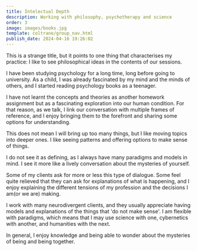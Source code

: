 ```yaml
---
title: Intelectual Depth
description: Working with philosophy, psychotherapy and science
order: 3
image: images/books.jpg
template: coltrane/group_nav.html
publish_date: 2024-04-16 19:26:02
---
```

This is a strange title, but it points to one thing that characterises my practice: I like to see philosophical ideas in the contents of our sessions.

I have been studying psychology for a long time, long before going to university. As a child, I was already fascinated by my mind and the minds of others, and I started reading psychology books as a teenager. 

I have not learnt the concepts and theories as another homework assignment but as a fascinating exploration into our human condition. For that reason, as we talk, I link our conversation with multiple frames of reference, and I enjoy bringing them to the forefront and sharing some options for understanding. 

This does not mean I will bring up too many things, but I like moving topics into deeper ones. I like seeing patterns and offering options to make sense of things. 

I do not see it as defining, as I always have many paradigms and models in mind. I see it more like a lively conversation about the mysteries of yourself.

Some of my clients ask for more or less this type of dialogue. Some feel quite relieved that they can ask for explanations of what is happening, and I enjoy explaining the different tensions of my profession and the decisions I am(or we are) making.

I work with many neurodivergent clients, and they usually appreciate having models and explanations of the things that 'do not make sense'. I am flexible with paradigms, which means that I may use science with one, cybernetics with another, and humanities with the next. 

In general, I enjoy knowledge and being able to wonder about the mysteries of being and being together. 